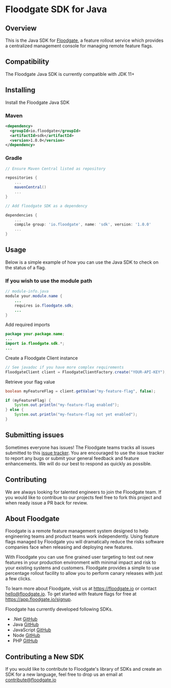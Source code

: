# Floodgate SDK for Java

## Overview

This is the Java SDK for [Floodgate](https://floodgate.io), a feature rollout service which provides a centralized management console for managing remote feature flags.

## Compatibility

The Floodgate Java SDK is currently compatible with JDK 11+

## Installing

Install the Floodgate Java SDK

### Maven

```xml
<dependency>
  <groupId>io.floodgate</groupId>
  <artifactId>sdk</artifactId>
  <version>1.0.0</version>
</dependency>
```

### Gradle
```groovy
// Ensure Maven Central listed as repository

repositories {
    ...
    mavenCentral()
    ...
}

// Add floodgate SDK as a dependency

dependencies {
    ...
    compile group: 'io.floodgate', name: 'sdk', version: '1.0.0'
    ...
}
```

## Usage

Below is a simple example of how you can use the Java SDK to check on the status of a flag.



### If you wish to use the module path

```java
// module-info.java
module your.module.name {
    ...
    requires io.floodgate.sdk;
    ...
}
```

Add required imports
```java
package your.package.name;
...
import io.floodgate.sdk.*;
...
```

Create a Floodgate Client instance

```java
// See javadoc if you have more complex requirements
FloodgateClient client = FloodgateClientFactory.create("YOUR-API-KEY");
```

Retrieve your flag value

```java
boolean myFeatureFlag = client.getValue("my-feature-flag", false);

if (myFeatureFlag) {
    System.out.println("my-feature-flag enabled");
} else {
    System.out.println("my-feature-flag not yet enabled");
}
```

## Submitting issues

Sometimes everyone has issues! The Floodgate teams tracks all issues submitted to this [issue tracker](https://github.com/floodgate-io/java-sdk/issues). You are encouraged to use the issue tracker to report any bugs or submit your general feedback and feature enhancements. We will do our best to respond as quickly as possible.

## Contributing

We are always looking for talented engineers to join the Floodgate team. If you would like to contribue to our projects feel free to fork this project and when ready issue a PR back for review.

## About Floodgate

Floodgate is a remote feature management system designed to help engineering teams and product teams work independently. Using feature flags managed by Floodgate you will dramatically reduce the risks software companies face when releasing and deploying new features.

With Floodgate you can use fine grained user targeting to test out new features in your production environment with minimal impact and risk to your existing systems and customers. Floodgate provides a simple to use percentage rollout facility to allow you to perform canary releases with just a few clicks.

To learn more about Floodgate, visit us at https://floodgate.io or contact hello@floodgate.io. To get started with feature flags for free at https://app.floodgate.io/signup.

Floodgate has currently developed following SDKs.

* .Net [GitHub](https://github.com/floodgate-io/dotnet-sdk)
* Java [GitHub](https://github.com/floodgate-io/java-sdk)
* JavaScript [GitHub](https://github.com/floodgate-io/javascript-sdk)
* Node [GitHub](https://github.com/floodgate-io/node-sdk)
* PHP [GitHub](https://github.com/floodgate-io/php-sdk)

## Contributing a New SDK

If you would like to contribute to Floodgate's library of SDKs and create an SDK for a new language, feel free to drop us an email at contribute@floodgate.io
